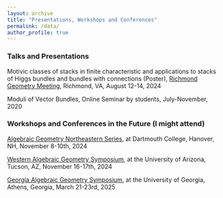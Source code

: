 ```yaml
---
layout: archive
title: "Presentations, Workshops and Conferences"
permalink: /data/
author_profile: true
---
```


### Talks and Presentations

Motivic classes of stacks in finite characteristic and applications to stacks of Higgs bundles and bundles with connections (Poster), <a href="https://math.vcu.edu/rgm/" target="_blank">Richmond Geometry Meeting</a>, Richmond, VA, August 12-14, 2024

Moduli of Vector Bundles, Online Seminar by students, July-November, 2020 

### Workshops and Conferences in the Future (I might attend)

<a href="https://sites.google.com/site/agneshomepage/dartmouth-2024" target="_blank">Algebraic Geometry Northeastern Series</a>, at Dartmouth College, Hanover, NH, November 8-10th, 2024

<a href="https://sites.google.com/a/wagsymposium.org/current/ua-fall-2024" target="_blank">Western Algebraic Geometry Symposium</a>, at the University of Arizona, Tucson, AZ, November 16-17th, 2024

<a href="https://sites.google.com/view/gags2025" target="_blank">Georgia Algebraic Geometry Symposium</a>, at the University of Georgia, Athens, Georgia, March 21-23rd, 2025
